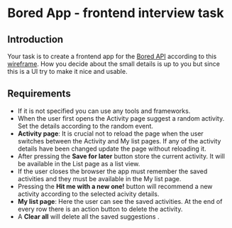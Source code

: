 # Bored App - frontend interview task

## Introduction
Your task is to create a frontend app for the [Bored API](http://www.boredapi.com/documentation) according to this [wireframe](https://raw.githubusercontent.com/ngabesz-wse/bored-app/master/bored-app-wf.jpg).
How you decide about the small details is up to you but since this is a UI try to make it nice and usable. 
## Requirements
- If it is not specified you can use any tools and frameworks.
- When the user first opens the Activity page suggest a random activity. Set the details according to the random event. 
- **Activity page**: It is crucial not to reload the page when the user switches between the Activity and My list pages.
If any of the activity details have been changed update the page without reloading it.
- After pressing the **Save for later** button store the current activity. It will be available in the List page as a list view.
- If the user closes the browser the app must remember the saved activities and they must be available in the My list page.
- Pressing the **Hit me with a new one!** button will recommend a new activity according to the selected acivity details.
- **My list page**: Here the user can see the saved activities. At the end of every row there is an action button to delete the activity. 
- A **Clear all** will delete all the saved suggestions .
